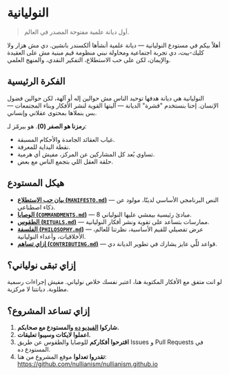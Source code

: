 # النوليانية 

> أول ديانة علمية مفتوحة المصدر في العالم.

أهلاً بيكم في مستودع النوليانية — ديانة علمية أنشأها ألكسندر بانشين. دي مش هزار ولا كليك-بيت، دي تجربة اجتماعية ومحاولة نبني منظومة قيم مبنية مش على العقيدة والإيمان، لكن على حب الاستطلاع، التفكير النقدي، والمنهج العلمي.

## الفكرة الرئيسية

النوليانية هي ديانة هدفها توحيد الناس مش حوالين إله أو آلهة، لكن حوالين فضول الإنسان. إحنا بنستخدم "قشرة" الديانة — آليتها القوية لنشر الأفكار وبناء المجتمعات — بس بنملاها بمحتوى عقلاني وإنساني.

**رمزنا هو الصفر (0)**. هو بيرمّز لـ:

- غياب العقائد الجامدة والأحكام المسبقة.  
- نقطة البداية للمعرفة.  
- تساوي بُعد كل المشاركين عن المركز، مفيش أي هرمية.  
- حلقة العقل اللي بتجمع الناس مع بعض.  

## هيكل المستودع

- [**بيان حب الاستطلاع (`MANIFESTO.md`)**](./MANIFESTO.md) — النص البرنامجي الأساسي لدينّا، مولود عن ذكاء اصطناعي.  
- [**الوصايا (`COMMANDMENTS.md`)**](./COMMANDMENTS.md) — 8 مبادئ رئيسية بيمشي عليها النولياني.  
- [**الطقوس (`RITUALS.md`)**](./RITUALS.md) — ممارسات بتساعد على تقوية ونشر أفكار النوليانية.  
- [**الفلسفة (`PHILOSOPHY.md`)**](./PHILOSOPHY.md) — عرض تفصيلي للقيم الأساسية، نظرتنا للعالم، الأخلاقيات، وأعداء النوليانية.  
- [**إزاي تساهم (`CONTRIBUTING.md`)**](./CONTRIBUTING.md) — قواعد للِّي عايز يشارك في تطوير الديانة دي.  

## إزاي تبقى نولياني؟

لو انت متفق مع الأفكار المكتوبة هنا، اعتبر نفسك خلاص نولياني. مفيش إجراءات رسمية مطلوبة. ديانتنا لا مركزية.

## إزاي تساعد المشروع؟

1. **شاركوا [الفيديو ده](https://www.youtube.com/watch?v=mCErecXWGCc) والمستودع مع صحابكم.**  
2. **اعملوا لايكات وسيبوا تعليقات.**  
3. **اقترحوا أفكاركم** للوصايا والطقوس عن طريق Issues و Pull Requests في المستودع ده.  
4. **تقدروا تعدلوا** موقع المشروع من هنا: https://github.com/nullianism/nullianism.github.io